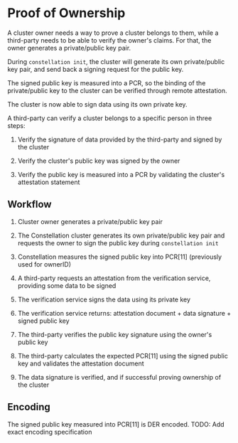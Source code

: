 # Proof of Ownership

A cluster owner needs a way to prove a cluster belongs to them, while a third-party needs to be able to verify the owner's claims.
For that, the owner generates a private/public key pair.

During `constellation init`, the cluster will generate its own private/public key pair, and send back a signing request for the public key.

The signed public key is measured into a PCR, so the binding of the private/public key to the cluster can be verified through remote attestation.

The cluster is now able to sign data using its own private key.

A third-party can verify a cluster belongs to a specific person in three steps:

1. Verify the signature of data provided by the third-party and signed by the cluster

2. Verify the cluster's public key was signed by the owner

3. Verify the public key is measured into a PCR by validating the cluster's attestation statement

## Workflow

1. Cluster owner generates a private/public key pair

2. The Constellation cluster generates its own private/public key pair and requests the owner to sign the public key during `constellation init`

3. Constellation measures the signed public key into PCR[11] (previously used for ownerID)

4. A third-party requests an attestation from the verification service, providing some data to be signed

5. The verification service signs the data using its private key

6. The verification service returns: attestation document + data signature + signed public key

7. The third-party verifies the public key signature using the owner's public key

8. The third-party calculates the expected PCR[11] using the signed public key and validates the attestation document

9. The data signature is verified, and if successful proving ownership of the cluster

## Encoding

The signed public key measured into PCR[11] is DER encoded.
TODO: Add exact encoding specification
